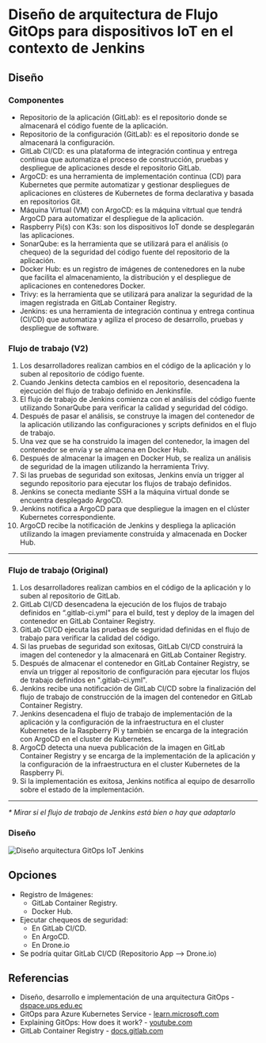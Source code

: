 # Diseño de arquitectura de Flujo GitOps para dispositivos IoT en el contexto de Jenkins
## Diseño
### Componentes
- Repositorio de la aplicación (GitLab): es el repositorio donde se almacenará el código fuente de la aplicación.
- Repositorio de la configuración (GitLab): es el repositorio donde se almacenará la configuración.
- GitLab CI/CD: es una plataforma de integración continua y entrega continua que automatiza el proceso de construcción, pruebas y despliegue de aplicaciones desde el repositorio GitLab.
- ArgoCD: es una herramienta de implementación continua (CD) para Kubernetes que permite automatizar y gestionar despliegues de aplicaciones en clústeres de Kubernetes de forma declarativa y basada en repositorios Git.
- Máquina Virtual (VM) con ArgoCD: es la máquina vitrtual que tendrá ArgoCD para automatizar el despliegue de la aplicación.
- Raspberry Pi(s) con K3s: son los dispositivos IoT donde se desplegarán las aplicaciones.
- SonarQube: es la herramienta que se utilizará para el análisis (o chequeo) de la seguridad del código fuente del repositorio de la aplicación.
- Docker Hub: es un registro de imágenes de contenedores en la nube que facilita el almacenamiento, la distribución y el despliegue de aplicaciones en contenedores Docker.
- Trivy: es la herramienta que se utilizará para analizar la seguridad de la imagen registrada en GitLab Container Registry.
- Jenkins: es una herramienta de integración continua y entrega continua (CI/CD) que automatiza y agiliza el proceso de desarrollo, pruebas y despliegue de software.

### Flujo de trabajo (V2)
1. Los desarrolladores realizan cambios en el código de la aplicación y lo suben al repositorio de código fuente.
2. Cuando Jenkins detecta cambios en el repositorio, desencadena la ejecución del flujo de trabajo definido en Jenkinsfile.
3. El flujo de trabajo de Jenkins comienza con el análisis del código fuente utilizando SonarQube para verificar la calidad y seguridad del código.
4. Después de pasar el análisis, se construye la imagen del contenedor de la aplicación utilizando las configuraciones y scripts definidos en el flujo de trabajo.
5. Una vez que se ha construido la imagen del contenedor, la imagen del contenedor se envía y se almacena en Docker Hub.
6. Después de almacenar la imagen en Docker Hub, se realiza un análisis de seguridad de la imagen utilizando la herramienta Trivy.
7. Si las pruebas de seguridad son exitosas, Jenkins envía un trigger al segundo repositorio para ejecutar los flujos de trabajo definidos.
8. Jenkins se conecta mediante SSH a la máquina virtual donde se encuentra desplegado ArgoCD.
9. Jenkins notifica a ArgoCD para que despliegue la imagen en el clúster Kubernetes correspondiente.
10. ArgoCD recibe la notificación de Jenkins y despliega la aplicación utilizando la imagen previamente construida y almacenada en Docker Hub.

***
### Flujo de trabajo (Original)
1. Los desarrolladores realizan cambios en el código de la aplicación y lo suben al repositorio de GitLab.
2. GitLab CI/CD desencadena la ejecución de los flujos de trabajo definidos en “.gitlab-ci.yml” para el build, test y deploy de la imagen del contenedor en GitLab Container Registry.
3. GitLab CI/CD ejecuta las pruebas de seguridad definidas en el flujo de trabajo para verificar la calidad del código.
4. Si las pruebas de seguridad son exitosas, GitLab CI/CD construirá la imagen del contenedor y la almacenará en GitLab Container Registry.
5. Después de almacenar el contenedor en GitLab Container Registry, se envía un trigger al repositorio de configuración para ejecutar los flujos de trabajo definidos en ".gitlab-ci.yml".
6. Jenkins recibe una notificación de GitLab CI/CD sobre la finalización del flujo de trabajo de construcción de la imagen del contenedor en GitLab Container Registry.
7. Jenkins desencadena el flujo de trabajo de implementación de la aplicación y la configuración de la infraestructura en el cluster Kubernetes de la Raspberry Pi y también se encarga de la integración con ArgoCD en el cluster de Kubernetes.
8. ArgoCD detecta una nueva publicación de la imagen en GitLab Container Registry y se encarga de la implementación de la aplicación y la configuración de la infraestructura en el cluster Kubernetes de la Raspberry Pi.
9. Si la implementación es exitosa, Jenkins notifica al equipo de desarrollo sobre el estado de la implementación.
***

_* Mirar si el flujo de trabajo de Jenkins está bien o hay que adaptarlo_

### Diseño
<img src="https://github.com/sfl0r3nz05/SecDelivAutoIoT/blob/master/docs/images/2.3%20Dise%C3%B1o%20arquitectura%20Flujo%20GitOps%20IoT%20Jenkins.svg" alt="Diseño arquitectura GitOps IoT Jenkins">

## Opciones
- Registro de Imágenes:
  - GitLab Container Registry.
  - Docker Hub.
- Ejecutar chequeos de seguridad:
  - En GitLab CI/CD.
  - En ArgoCD.
  - En Drone.io
- Se podría quitar GitLab CI/CD (Repositorio App --> Drone.io)

## Referencias
- Diseño, desarrollo e implementación de una arquitectura GitOps - [dspace.ups.edu.ec](https://dspace.ups.edu.ec/bitstream/123456789/22397/1/UPS-CT009712.pdf)
- GitOps para Azure Kubernetes Service - [learn.microsoft.com](https://learn.microsoft.com/es-es/azure/architecture/example-scenario/gitops-aks/gitops-blueprint-aks)
- Explaining GitOps: How does it work? - [youtube.com](https://www.youtube.com/watch?v=dIaX5IhRqkI&ab_channel=DevOpsJourney)
- GitLab Container Registry - [docs.gitlab.com](https://docs.gitlab.com/ee/user/packages/container_registry/)
